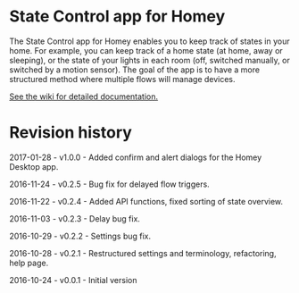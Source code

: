 # State Control app for Homey

The State Control app for Homey enables you to keep track of states in your home. For example, you can keep track of a home state (at home, away or sleeping), or the state of your lights in each room (off, switched manually, or switched by a motion sensor).
The goal of the app is to have a more structured method where multiple flows will manage devices.

[See the wiki for detailed documentation.](https://github.com/SergeRegoor/nl.regoor.statecontrol/wiki)

# Revision history

2017-01-28 - v1.0.0 - Added confirm and alert dialogs for the Homey Desktop app.

2016-11-24 - v0.2.5 - Bug fix for delayed flow triggers.

2016-11-22 - v0.2.4 - Added API functions, fixed sorting of state overview.

2016-11-03 - v0.2.3 - Delay bug fix.

2016-10-29 - v0.2.2 - Settings bug fix.

2016-10-28 - v0.2.1 - Restructured settings and terminology, refactoring, help page.

2016-10-24 - v0.0.1 - Initial version
